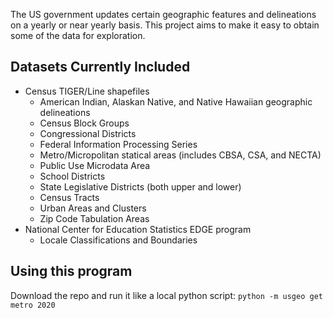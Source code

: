 The US government updates certain geographic features and delineations on a yearly or near yearly basis. This project aims to make it easy to obtain some of the data for exploration.

## Datasets Currently Included
 - Census TIGER/Line shapefiles
   - American Indian, Alaskan Native, and Native Hawaiian geographic delineations
   - Census Block Groups
   - Congressional Districts
   - Federal Information Processing Series
   - Metro/Micropolitan statical areas (includes CBSA, CSA, and NECTA)
   - Public Use Microdata Area
   - School Districts
   - State Legislative Districts (both upper and lower)
   - Census Tracts
   - Urban Areas and Clusters
   - Zip Code Tabulation Areas
 - National Center for Education Statistics EDGE program
   - Locale Classifications and Boundaries

## Using this program

Download the repo and run it like a local python script:
```python -m usgeo get metro 2020```

